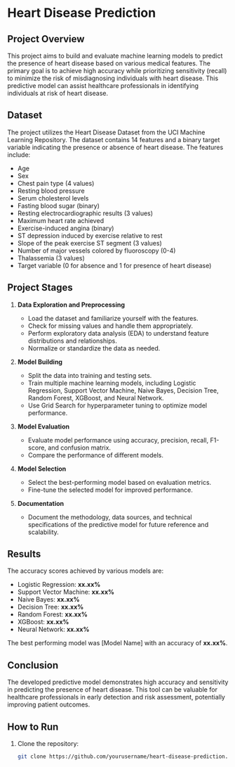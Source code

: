 # Heart Disease Prediction

## Project Overview

This project aims to build and evaluate machine learning models to predict the presence of heart disease based on various medical features. The primary goal is to achieve high accuracy while prioritizing sensitivity (recall) to minimize the risk of misdiagnosing individuals with heart disease. This predictive model can assist healthcare professionals in identifying individuals at risk of heart disease.

## Dataset

The project utilizes the Heart Disease Dataset from the UCI Machine Learning Repository. The dataset contains 14 features and a binary target variable indicating the presence or absence of heart disease. The features include:
- Age
- Sex
- Chest pain type (4 values)
- Resting blood pressure
- Serum cholesterol levels
- Fasting blood sugar (binary)
- Resting electrocardiographic results (3 values)
- Maximum heart rate achieved
- Exercise-induced angina (binary)
- ST depression induced by exercise relative to rest
- Slope of the peak exercise ST segment (3 values)
- Number of major vessels colored by fluoroscopy (0-4)
- Thalassemia (3 values)
- Target variable (0 for absence and 1 for presence of heart disease)

## Project Stages

1. **Data Exploration and Preprocessing**
   - Load the dataset and familiarize yourself with the features.
   - Check for missing values and handle them appropriately.
   - Perform exploratory data analysis (EDA) to understand feature distributions and relationships.
   - Normalize or standardize the data as needed.

2. **Model Building**
   - Split the data into training and testing sets.
   - Train multiple machine learning models, including Logistic Regression, Support Vector Machine, Naive Bayes, Decision Tree, Random Forest, XGBoost, and Neural Network.
   - Use Grid Search for hyperparameter tuning to optimize model performance.

3. **Model Evaluation**
   - Evaluate model performance using accuracy, precision, recall, F1-score, and confusion matrix.
   - Compare the performance of different models.

4. **Model Selection**
   - Select the best-performing model based on evaluation metrics.
   - Fine-tune the selected model for improved performance.

5. **Documentation**
   - Document the methodology, data sources, and technical specifications of the predictive model for future reference and scalability.

## Results

The accuracy scores achieved by various models are:
- Logistic Regression: **xx.xx%**
- Support Vector Machine: **xx.xx%**
- Naive Bayes: **xx.xx%**
- Decision Tree: **xx.xx%**
- Random Forest: **xx.xx%**
- XGBoost: **xx.xx%**
- Neural Network: **xx.xx%**

The best performing model was [Model Name] with an accuracy of **xx.xx%**.

## Conclusion

The developed predictive model demonstrates high accuracy and sensitivity in predicting the presence of heart disease. This tool can be valuable for healthcare professionals in early detection and risk assessment, potentially improving patient outcomes.

## How to Run

1. Clone the repository:
   ```bash
   git clone https://github.com/yourusername/heart-disease-prediction.git
